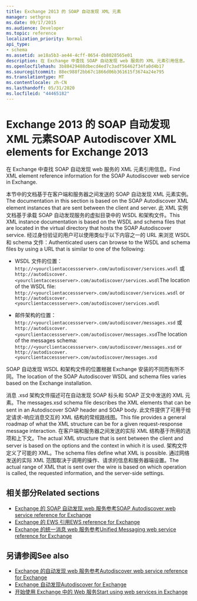 ```yaml
---
title: Exchange 2013 的 SOAP 自动发现 XML 元素
manager: sethgros
ms.date: 09/17/2015
ms.audience: Developer
ms.topic: reference
localization_priority: Normal
api_type:
- schema
ms.assetid: ae18a5b3-ae44-4cff-8654-db8028565e01
description: 在 Exchange 中查找 SOAP 自动发现 web 服务的 XML 元素引用信息。
ms.openlocfilehash: 3b88429488dbecd4ed7c3adf56462f34fa0d4b17
ms.sourcegitcommit: 88ec988f2bb67c1866d06b361615f3674a24e795
ms.translationtype: MT
ms.contentlocale: zh-CN
ms.lasthandoff: 05/31/2020
ms.locfileid: "44465182"
---
```

# <a name="soap-autodiscover-xml-elements-for-exchange-2013"></a><span data-ttu-id="cc49d-103">Exchange 2013 的 SOAP 自动发现 XML 元素</span><span class="sxs-lookup"><span data-stu-id="cc49d-103">SOAP Autodiscover XML elements for Exchange 2013</span></span>

<span data-ttu-id="cc49d-104">在 Exchange 中查找 SOAP 自动发现 web 服务的 XML 元素引用信息。</span><span class="sxs-lookup"><span data-stu-id="cc49d-104">Find XML element reference information for the SOAP Autodiscover web service in Exchange.</span></span>
  
<span data-ttu-id="cc49d-105">本节中的文档基于在客户端和服务器之间发送的 SOAP 自动发现 XML 元素实例。</span><span class="sxs-lookup"><span data-stu-id="cc49d-105">The documentation in this section is based on the SOAP Autodiscover XML element instances that are sent between the client and server.</span></span> <span data-ttu-id="cc49d-106">此 XML 实例文档基于承载 SOAP 自动发现服务的虚拟目录中的 WSDL 和架构文件。</span><span class="sxs-lookup"><span data-stu-id="cc49d-106">This XML instance documentation is based on the WSDL and schema files that are located in the virtual directory that hosts the SOAP Autodiscover service.</span></span> <span data-ttu-id="cc49d-107">经过身份验证的用户可以使用类似于以下内容之一的 URL 来浏览 WSDL 和 schema 文件：</span><span class="sxs-lookup"><span data-stu-id="cc49d-107">Authenticated users can browse to the WSDL and schema files by using a URL that is similar to one of the following:</span></span>
  
- <span data-ttu-id="cc49d-108">WSDL 文件的位置： `http://<yourclientaccessserver>.com/autodiscover/services.wsdl` 或`http://autodiscover.<yourclientaccessserver>.com/autodiscover/services.wsdl`</span><span class="sxs-lookup"><span data-stu-id="cc49d-108">The location of the WSDL file: `http://<yourclientaccessserver>.com/autodiscover/services.wsdl` or `http://autodiscover.<yourclientaccessserver>.com/autodiscover/services.wsdl`</span></span>
    
- <span data-ttu-id="cc49d-109">邮件架构的位置： `http://<yourclientaccessserver>.com/autodiscover/messages.xsd` 或`http://autodiscover.<yourclientaccessserver>.com/autodiscover/messages.xsd`</span><span class="sxs-lookup"><span data-stu-id="cc49d-109">The location of the messages schema: `http://<yourclientaccessserver>.com/autodiscover/messages.xsd` or `http://autodiscover.<yourclientaccessserver>.com/autodiscover/messages.xsd`</span></span> 
    
<span data-ttu-id="cc49d-110">SOAP 自动发现 WSDL 和架构文件的位置根据 Exchange 安装的不同而有所不同。</span><span class="sxs-lookup"><span data-stu-id="cc49d-110">The location of the SOAP Autodiscover WSDL and schema files varies based on the Exchange installation.</span></span>
  
<span data-ttu-id="cc49d-111">消息 .xsd 架构文件描述可在自动发现 SOAP 标头和 SOAP 正文中发送的 XML 元素。</span><span class="sxs-lookup"><span data-stu-id="cc49d-111">The messages.xsd schema file describes the XML elements that can be sent in an Autodiscover SOAP header and SOAP body.</span></span> <span data-ttu-id="cc49d-112">此文件提供了可用于给定请求-响应消息交互的 XML 结构的常规路线图。</span><span class="sxs-lookup"><span data-stu-id="cc49d-112">This file provides a general roadmap of what the XML structure can be for a given request-response message interaction.</span></span> <span data-ttu-id="cc49d-113">在客户端和服务器之间发送的实际 XML 结构基于所用的选项和上下文。</span><span class="sxs-lookup"><span data-stu-id="cc49d-113">The actual XML structure that is sent between the client and server is based on the options and the context in which it is used.</span></span> <span data-ttu-id="cc49d-114">架构文件定义了可能的 XML。</span><span class="sxs-lookup"><span data-stu-id="cc49d-114">The schema files define what XML is possible.</span></span> <span data-ttu-id="cc49d-115">通过网络发送的实际 XML 范围取决于调用的操作、请求的信息和服务器端设置。</span><span class="sxs-lookup"><span data-stu-id="cc49d-115">The actual range of XML that is sent over the wire is based on which operation is called, the requested information, and the server-side settings.</span></span> 
  
## <a name="related-sections"></a><span data-ttu-id="cc49d-116">相关部分</span><span class="sxs-lookup"><span data-stu-id="cc49d-116">Related sections</span></span>

- [<span data-ttu-id="cc49d-117">Exchange 的 SOAP 自动发现 web 服务参考</span><span class="sxs-lookup"><span data-stu-id="cc49d-117">SOAP Autodiscover web service reference for Exchange</span></span>](soap-autodiscover-web-service-reference-for-exchange.md)    
- [<span data-ttu-id="cc49d-118">Exchange 的 EWS 引用</span><span class="sxs-lookup"><span data-stu-id="cc49d-118">EWS reference for Exchange</span></span>](ews-reference-for-exchange.md)    
- [<span data-ttu-id="cc49d-119">Exchange 的统一消息 web 服务参考</span><span class="sxs-lookup"><span data-stu-id="cc49d-119">Unified Messaging web service reference for Exchange</span></span>](unified-messaging-web-service-reference-for-exchange.md)
    
## <a name="see-also"></a><span data-ttu-id="cc49d-120">另请参阅</span><span class="sxs-lookup"><span data-stu-id="cc49d-120">See also</span></span>

- [<span data-ttu-id="cc49d-121">Exchange 的自动发现 web 服务参考</span><span class="sxs-lookup"><span data-stu-id="cc49d-121">Autodiscover web service reference for Exchange</span></span>](autodiscover-web-service-reference-for-exchange.md)
- [<span data-ttu-id="cc49d-122">Exchange 自动发现</span><span class="sxs-lookup"><span data-stu-id="cc49d-122">Autodiscover for Exchange</span></span>](../exchange-web-services/autodiscover-for-exchange.md)
- [<span data-ttu-id="cc49d-123">开始使用 Exchange 中的 Web 服务</span><span class="sxs-lookup"><span data-stu-id="cc49d-123">Start using web services in Exchange</span></span>](../exchange-web-services/start-using-web-services-in-exchange.md)
    

